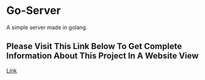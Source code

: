 # Go-Server
 A simple server made in golang.

## Please Visit This Link Below To Get Complete Information About This Project In A Website View
[Link](https://sprout-apricot-640.notion.site/Go-Server-2399e3a1a3174964bd37eb2334a6dc68?pvs=4)
